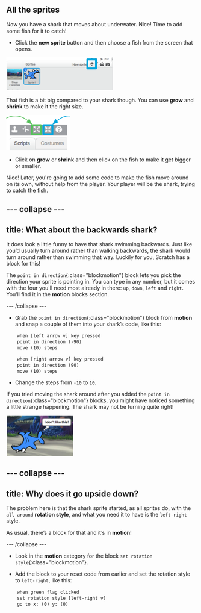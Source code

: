 ## All the sprites

Now you have a shark that moves about underwater. Nice! Time to add some fish for it to catch!

+ Click the **new sprite** button and then choose a fish from the screen that opens. 

![](images/sprites1.png)

That fish is a bit big compared to your shark though. You can use **grow** and **shrink** to make it the right size. 

![](images/sprites2.png)

+ Click on **grow** or **shrink** and then click on the fish to make it get bigger or smaller.

Nice! Later, you're going to add some code to make the fish move around on its own, without help from the player. Your player will be the shark, trying to catch the fish.

--- collapse ---
---
title: What about the backwards shark?
---

It does look a little funny to have that shark swimming backwards. Just like you’d usually turn around rather than walking backwards, the shark would turn around rather than swimming that way. Luckily for you, Scratch has a block for this!

The `point in direction`{:class="blockmotion"} block lets you pick the direction your sprite is pointing in. You can type in any number, but it comes with the four you'll need most already in there: `up`, `down`, `left` and `right`. You’ll find it in the **motion** blocks section. 

--- /collapse ---

+ Grab the `point in direction`{:class="blockmotion"} block from **motion** and snap a couple of them into your shark’s code, like this: 

```blocks
    when [left arrow v] key pressed
    point in direction (-90)
    move (10) steps
```

```blocks
    when [right arrow v] key pressed
    point in direction (90)
    move (10) steps
```

+ Change the steps from `-10` to `10`.

If you tried moving the shark around after you added the `point in direction`{:class="blockmotion"} blocks, you might have noticed something a little strange happening. The shark may not be turning quite right! 

![](images/sprites4.png)

--- collapse ---
---
title: Why does it go upside down?
---

The problem here is that the shark sprite started, as all sprites do, with the `all around` **rotation style**, and what you need it to have is the `left-right` style.

As usual, there’s a block for that and it’s in **motion**! 

--- /collapse ---

+ Look in the **motion** category for the block `set rotation style`{:class="blockmotion"}.

+ Add the block to your reset code from earlier and set the rotation style to `left-right`, like this: 

```blocks
    when green flag clicked
    set rotation style [left-right v]
    go to x: (0) y: (0)
```
